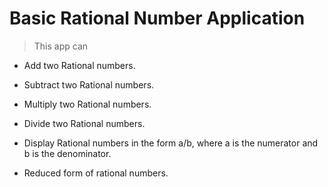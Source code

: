 # Basic Rational Number Application

> This app can

* Add two Rational numbers.

* Subtract two Rational numbers.

* Multiply two Rational numbers.

* Divide two Rational numbers.

* Display Rational numbers in the form a/b, where a is the numerator and b is the denominator.

* Reduced form of rational numbers.


